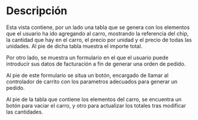 # Descripción #

Esta vista contiene, por un lado una tabla que se genera con los elementos que el usuario ha ido agregando al carro, mostrando la referencia del chip, la cantidad que hay en el carro, el precio por unidad y el precio de todas las unidades.
Al pie de dicha tabla muestra el importe total.

Por otro lado, se muestra un formulario en el que el usuario puede introducir sus datos de facturación a fin de generar una orden de pedido.

Al pie de este formulario se situa un botón, encargado de llamar al controlador de carrito con los parametros adecuados para generar un pedido.

Al pie de la tabla que contiene los elementos del carro, se encuentra un botón para vaciar el carro, y otro para actualizar los totales tras modificar las cantidades.